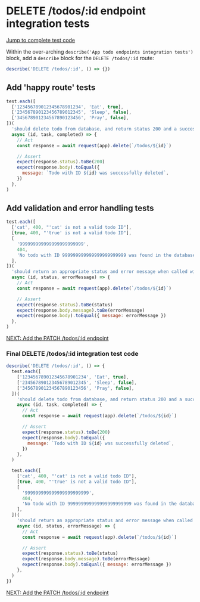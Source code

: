 # DELETE /todos/:id endpoint integration tests

[Jump to complete test code](#final-delete-todosid-integration-test-code)

Within the over-arching `describe('App todo endpoints integration tests')` block, add a `describe` block for the `DELETE /todos/:id` route:

```javascript
describe('DELETE /todos/:id', () => {})
```

## Add 'happy route' tests

```javascript
test.each([
  ['123456789012345678901234', 'Eat', true],
  ['234567890123456789012345', 'Sleep', false],
  ['345678901234567890123456', 'Pray', false],
])(
  'should delete todo from database, and return status 200 and a success message when called with id: "%s"',
  async (id, task, completed) => {
    // Act
    const response = await request(app).delete(`/todos/${id}`)

    // Assert
    expect(response.status).toBe(200)
    expect(response.body).toEqual({
      message: `Todo with ID ${id} was successfully deleted`,
    })
  },
)
```

## Add validation and error handling tests

```javascript
test.each([
  ['cat', 400, "'cat' is not a valid todo ID"],
  [true, 400, "'true' is not a valid todo ID"],
  [
    '999999999999999999999999',
    404,
    'No todo with ID 999999999999999999999999 was found in the database',
  ],
])(
  'should return an appropriate status and error message when called with the id: "%s"',
  async (id, status, errorMessage) => {
    // Act
    const response = await request(app).delete(`/todos/${id}`)

    // Assert
    expect(response.status).toBe(status)
    expect(response.body.message).toBe(errorMessage)
    expect(response.body).toEqual({ message: errorMessage })
  },
)
```

[NEXT: Add the PATCH /todos/:id endpoint](6a_updateTodo_endpoint.md)

### Final DELETE /todos/:id integration test code

```javascript
describe('DELETE /todos/:id', () => {
  test.each([
    ['123456789012345678901234', 'Eat', true],
    ['234567890123456789012345', 'Sleep', false],
    ['345678901234567890123456', 'Pray', false],
  ])(
    'should delete todo from database, and return status 200 and a success message when called with id: "%s"',
    async (id, task, completed) => {
      // Act
      const response = await request(app).delete(`/todos/${id}`)

      // Assert
      expect(response.status).toBe(200)
      expect(response.body).toEqual({
        message: `Todo with ID ${id} was successfully deleted`,
      })
    },
  )

  test.each([
    ['cat', 400, "'cat' is not a valid todo ID"],
    [true, 400, "'true' is not a valid todo ID"],
    [
      '999999999999999999999999',
      404,
      'No todo with ID 999999999999999999999999 was found in the database',
    ],
  ])(
    'should return an appropriate status and error message when called with the id: "%s"',
    async (id, status, errorMessage) => {
      // Act
      const response = await request(app).delete(`/todos/${id}`)

      // Assert
      expect(response.status).toBe(status)
      expect(response.body.message).toBe(errorMessage)
      expect(response.body).toEqual({ message: errorMessage })
    },
  )
})
```

[NEXT: Add the PATCH /todos/:id endpoint](6a_updateTodo_endpoint.md)
